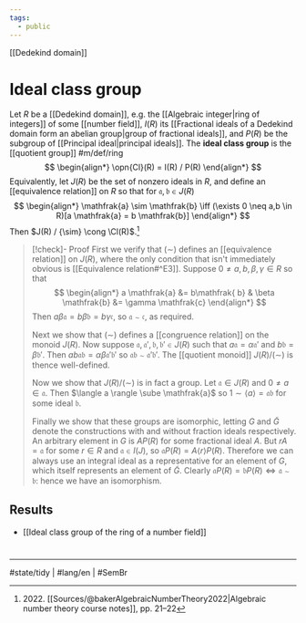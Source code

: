 ```yaml
---
tags:
  - public
---
```

[[Dedekind domain]]
# Ideal class group

Let $R$ be a [[Dedekind domain]], e.g. the [[Algebraic integer|ring of integers]] of some [[number field]], $I(R)$ its [[Fractional ideals of a Dedekind domain form an abelian group|group of fractional ideals]], and $P(R)$ be the subgroup of [[Principal ideal|principal ideals]].
The **ideal class group** is the [[quotient group]] #m/def/ring 
$$
\begin{align*}
\opn{Cl}(R) = I(R) / P(R)
\end{align*}
$$
Equivalently, let $J(R)$ be the set of nonzero ideals in $R$,
and define an [[equivalence relation]] on $R$ so that for $\mathfrak{a}, \mathfrak{b} \in J(R)$
$$
\begin{align*}
\mathfrak{a} \sim \mathfrak{b} \iff (\exists 0 \neq a,b \in R)[a \mathfrak{a} = b \mathfrak{b}]
\end{align*}
$$
Then $J(R) / {\sim} \cong \Cl(R)$.[^2022]

  [^2022]: 2022\. [[Sources/@bakerAlgebraicNumberTheory2022|Algebraic number theory course notes]], pp. 21–22

> [!check]- Proof
> First we verify that $(\sim)$ defines an [[equivalence relation]] on $J(R)$,
> where the only condition that isn't immediately obvious is [[Equivalence relation#^E3]].
> Suppose $0 \neq a,b,\beta,\gamma \in R$ so that
> $$
> \begin{align*}
> a \mathfrak{a} &= b\mathfrak{ b} & \beta \mathfrak{b} &= \gamma \mathfrak{c}
> \end{align*}
> $$
> Then $a \beta \mathfrak{a} = b \beta \mathfrak{b} = b\gamma \mathfrak{c}$, so $\mathfrak{a} \sim \mathfrak{c}$, as required.
> 
> Next we show that $(\sim)$ defines a [[congruence relation]] on the monoid $J(R)$.
> Now suppose $\mathfrak{a},\mathfrak{a}',\mathfrak{b},\mathfrak{b}' \in J(R)$ such that $a \mathfrak{a} = \alpha \mathfrak{a'}$ and $b \mathfrak{b} = \beta \mathfrak{b}'$.
> Then $ab\mathfrak{a} \mathfrak{b} = \alpha \beta \mathfrak{a}' \mathfrak{b}'$ so $\mathfrak{a}\mathfrak{b} \sim \mathfrak{a}'\mathfrak{b}'$.
> The [[quotient monoid]] $J(R) / (\sim)$ is thence well-defined.
> 
> Now we show that $J(R) / (\sim)$ is in fact a group.
> Let $\mathfrak{a} \in J(R)$ and $0 \neq a \in \mathfrak{a}$.
> Then $\langle a \rangle \sube \mathfrak{a}$ so $1 \sim \langle a \rangle = \mathfrak{a}\mathfrak{b}$ for some ideal $\mathfrak{b}$.
> 
> Finally we show that these groups are isomorphic,
> letting $G$ and $\tilde G$ denote the constructions with and without fraction ideals respectively.
> An arbitrary element in $G$ is $A P(R)$ for some fractional ideal $A$.
> But $r A = \mathfrak{a}$ for some $r \in R$ and $\mathfrak{a} \in I(J)$, so $\mathfrak{a} P(R) = A \langle r \rangle P(R)$.
> Therefore we can always use an integral ideal as a representative for an element of $G$,
> which itself represents an element of $\tilde{G}$.
> Clearly $\mathfrak{a}P(R) = \mathfrak{b}P(R) \iff \mathfrak{a} \sim \mathfrak{b}$:
> hence we have an isomorphism. <span class="QED"/>

## Results

- [[Ideal class group of the ring of a number field]]

#
---
#state/tidy | #lang/en | #SemBr
